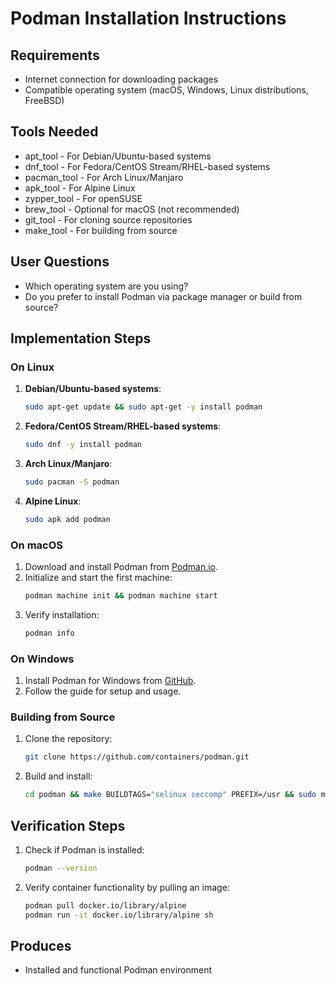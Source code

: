 
<!-- based on  https://github.com/containers/podman.io/blob/main/docs/installation.md -->


# Podman Installation Instructions

## Requirements
- Internet connection for downloading packages
- Compatible operating system (macOS, Windows, Linux distributions, FreeBSD)

## Tools Needed
- apt_tool - For Debian/Ubuntu-based systems
- dnf_tool - For Fedora/CentOS Stream/RHEL-based systems
- pacman_tool - For Arch Linux/Manjaro
- apk_tool - For Alpine Linux
- zypper_tool - For openSUSE
- brew_tool - Optional for macOS (not recommended)
- git_tool - For cloning source repositories
- make_tool - For building from source

## User Questions
- Which operating system are you using?
- Do you prefer to install Podman via package manager or build from source?

## Implementation Steps
### On Linux
1. **Debian/Ubuntu-based systems**:
   ```bash
   sudo apt-get update && sudo apt-get -y install podman
   ```
2. **Fedora/CentOS Stream/RHEL-based systems**:
   ```bash
   sudo dnf -y install podman
   ```
3. **Arch Linux/Manjaro**:
   ```bash
   sudo pacman -S podman
   ```
4. **Alpine Linux**:
   ```bash
   sudo apk add podman
   ```

### On macOS
1. Download and install Podman from [Podman.io](https://podman.io).
2. Initialize and start the first machine:
   ```bash
   podman machine init && podman machine start
   ```
3. Verify installation:
   ```bash
   podman info
   ```

### On Windows
1. Install Podman for Windows from [GitHub](https://github.com/containers/podman/blob/main/docs/tutorials/podman-for-windows.md).
2. Follow the guide for setup and usage.

### Building from Source
1. Clone the repository:
   ```bash
   git clone https://github.com/containers/podman.git
   ```
2. Build and install:
   ```bash
   cd podman && make BUILDTAGS="selinux seccomp" PREFIX=/usr && sudo make install PREFIX=/usr
   ```

## Verification Steps
1. Check if Podman is installed:
   ```bash
   podman --version
   ```
2. Verify container functionality by pulling an image:
   ```bash
   podman pull docker.io/library/alpine
   podman run -it docker.io/library/alpine sh
   ```

## Produces
- Installed and functional Podman environment
